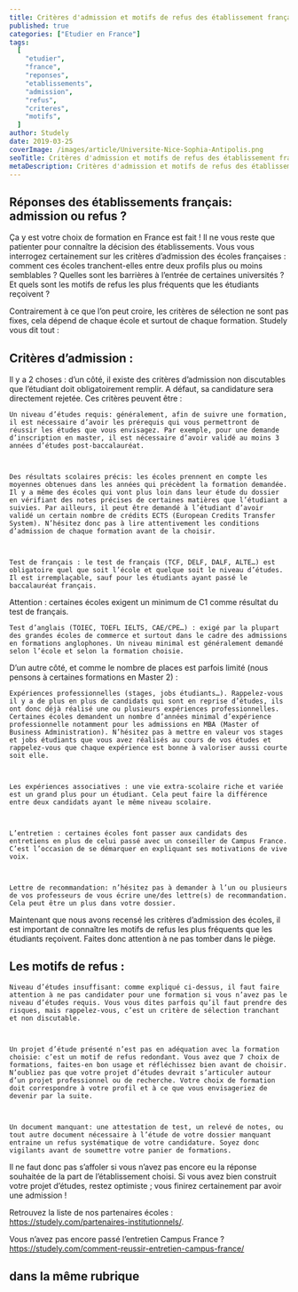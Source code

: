 ```yaml
---
title: Critères d'admission et motifs de refus des établissement français ?
published: true
categories: ["Etudier en France"]
tags:
  [
    "etudier",
    "france",
    "reponses",
    "etablissements",
    "admission",
    "refus",
    "criteres",
    "motifs",
  ]
author: Studely
date: 2019-03-25
coverImage: /images/article/Universite-Nice-Sophia-Antipolis.png
seoTitle: Critères d'admission et motifs de refus des établissement français ?
metaDescription: Critères d'admission et motifs de refus des établissement français ?
---
```


## Réponses des établissements français: admission ou refus ?

Ça y est votre choix de formation en France est fait ! Il ne vous reste que patienter pour connaître la décision des établissements. Vous vous interrogez certainement sur les critères d’admission des écoles françaises : comment ces écoles tranchent-elles entre deux profils plus ou moins semblables ? Quelles sont les barrières à l’entrée de certaines universités ? Et quels sont les motifs de refus les plus fréquents que les étudiants reçoivent ?

Contrairement à ce que l’on peut croire, les critères de sélection ne sont pas fixes, cela dépend de chaque école et surtout de chaque formation.
Studely vous dit tout :

## Critères d’admission :

Il y a 2 choses : d’un côté, il existe des critères d’admission non discutables que l’étudiant doit obligatoirement remplir. A défaut, sa candidature sera directement rejetée. Ces critères peuvent être :

    Un niveau d’études requis: généralement, afin de suivre une formation, il est nécessaire d’avoir les prérequis qui vous permettront de réussir les études que vous envisagez. Par exemple, pour une demande d’inscription en master, il est nécessaire d’avoir validé au moins 3 années d’études post-baccalauréat.



    Des résultats scolaires précis: les écoles prennent en compte les moyennes obtenues dans les années qui précèdent la formation demandée. Il y a même des écoles qui vont plus loin dans leur étude du dossier en vérifiant des notes précises de certaines matières que l’étudiant a suivies. Par ailleurs, il peut être demandé à l’étudiant d’avoir validé un certain nombre de crédits ECTS (European Credits Transfer System). N’hésitez donc pas à lire attentivement les conditions d’admission de chaque formation avant de la choisir.



    Test de français : le test de français (TCF, DELF, DALF, ALTE…) est obligatoire quel que soit l’école et quelque soit le niveau d’études. Il est irremplaçable, sauf pour les étudiants ayant passé le baccalauréat français.

Attention : certaines écoles exigent un minimum de C1 comme résultat du test de français.

    Test d’anglais (TOIEC, TOEFL IELTS, CAE/CPE…) : exigé par la plupart des grandes écoles de commerce et surtout dans le cadre des admissions en formations anglophones. Un niveau minimal est généralement demandé selon l’école et selon la formation choisie.

D’un autre côté, et comme le nombre de places est parfois limité (nous pensons à certaines formations en Master 2) :

    Expériences professionnelles (stages, jobs étudiants…). Rappelez-vous il y a de plus en plus de candidats qui sont en reprise d’études, ils ont donc déjà réalisé une ou plusieurs expériences professionnelles. Certaines écoles demandent un nombre d’années minimal d’expérience professionnelle notamment pour les admissions en MBA (Master of Business Administration). N’hésitez pas à mettre en valeur vos stages et jobs étudiants que vous avez réalisés au cours de vos études et rappelez-vous que chaque expérience est bonne à valoriser aussi courte soit elle.



    Les expériences associatives : une vie extra-scolaire riche et variée est un grand plus pour un étudiant. Cela peut faire la différence entre deux candidats ayant le même niveau scolaire.



    L’entretien : certaines écoles font passer aux candidats des entretiens en plus de celui passé avec un conseiller de Campus France. C’est l’occasion de se démarquer en expliquant ses motivations de vive voix.



    Lettre de recommandation: n’hésitez pas à demander à l’un ou plusieurs de vos professeurs de vous écrire une/des lettre(s) de recommandation. Cela peut être un plus dans votre dossier.

Maintenant que nous avons recensé les critères d’admission des écoles, il est important de connaître les motifs de refus les plus fréquents que les étudiants reçoivent. Faites donc attention à ne pas tomber dans le piège.

## Les motifs de refus :

    Niveau d’études insuffisant: comme expliqué ci-dessus, il faut faire attention à ne pas candidater pour une formation si vous n’avez pas le niveau d’études requis. Vous vous dites parfois qu’il faut prendre des risques, mais rappelez-vous, c’est un critère de sélection tranchant et non discutable.



    Un projet d’étude présenté n’est pas en adéquation avec la formation choisie: c’est un motif de refus redondant. Vous avez que 7 choix de formations, faites-en bon usage et réfléchissez bien avant de choisir. N’oubliez pas que votre projet d’études devrait s’articuler autour d’un projet professionnel ou de recherche. Votre choix de formation doit correspondre à votre profil et à ce que vous envisageriez de devenir par la suite.



    Un document manquant: une attestation de test, un relevé de notes, ou tout autre document nécessaire à l’étude de votre dossier manquant entraine un refus systématique de votre candidature. Soyez donc vigilants avant de soumettre votre panier de formations.

Il ne faut donc pas s’affoler si vous n’avez pas encore eu la réponse souhaitée de la part de l’établissement choisi. Si vous avez bien construit votre projet d’études, restez optimiste ; vous finirez certainement par avoir une admission !

Retrouvez la liste de nos partenaires écoles : https://studely.com/partenaires-institutionnels/.

Vous n’avez pas encore passé l’entretien Campus France ? https://studely.com/comment-reussir-entretien-campus-france/

## dans la même rubrique
